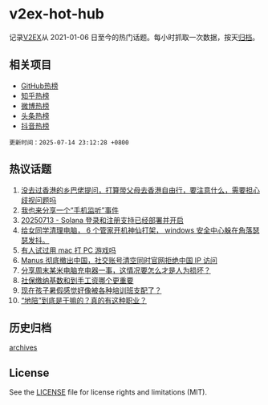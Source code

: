 # v2ex-hot-hub

 记录[V2EX](https://www.v2ex.com/)从 2021-01-06 日至今的热门话题。每小时抓取一次数据，按天[归档](archives)。
 
 ## 相关项目

- [GitHub热榜](https://github.com/lonnyzhang423/github-hot-hub)
- [知乎热榜](https://github.com/lonnyzhang423/zhihu-hot-hub)
- [微博热榜](https://github.com/lonnyzhang423/weibo-hot-hub)
- [头条热榜](https://github.com/lonnyzhang423/toutiao-hot-hub)
- [抖音热榜](https://github.com/lonnyzhang423/douyin-hot-hub)


 `更新时间：2025-07-14 23:12:28 +0800`

## 热议话题

1. [没去过香港的乡巴佬提问，打算带父母去香港自由行，要注意什么，需要担心歧视问题吗](https://www.v2ex.com/t/1144987)
1. [我也来分享一个“手机监听”事件](https://www.v2ex.com/t/1144996)
1. [20250713 - Solana 登录和注册支持已经部署并开启](https://www.v2ex.com/t/1144985)
1. [给女同学清理电脑， 6 个管家开机神仙打架， windows 安全中心躲在角落瑟瑟发抖。](https://www.v2ex.com/t/1145023)
1. [有人试过用 mac 打 PC 游戏吗](https://www.v2ex.com/t/1145007)
1. [Manus 彻底撤出中国，社交账号清空同时官网拒绝中国 IP 访问](https://www.v2ex.com/t/1145013)
1. [分享周末某米电脑充电器一事，这情况要怎么才是人为损坏？](https://www.v2ex.com/t/1144993)
1. [社保缴纳基数和到手工资哪个更重要](https://www.v2ex.com/t/1144989)
1. [现在孩子暑假感觉好像被各种培训班支配了？](https://www.v2ex.com/t/1145044)
1. [“地陪”到底是干嘛的？真的有这种职业？](https://www.v2ex.com/t/1145043)

## 历史归档

[archives](archives)

## License

See the [LICENSE](LICENSE) file for license rights and limitations (MIT).
